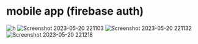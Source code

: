 ﻿# mobile app (firebase auth)
 
 
![h](https://github.com/TMohammadX/mobile-login/assets/106634549/8702a2e2-94f4-4378-8eff-95c55e7134b3)
![Screenshot 2023-05-20 221103](https://github.com/TMohammadX/mobile-login/assets/106634549/8786fa6c-8778-4cf4-915d-69300ccb2060)
![Screenshot 2023-05-20 221132](https://github.com/TMohammadX/mobile-login/assets/106634549/08c772bf-1da8-4839-8d40-a4dcb958279b)
![Screenshot 2023-05-20 221218](https://github.com/TMohammadX/mobile-login/assets/106634549/0aa451c4-86e2-438d-acd1-38f6f6b3a90e)

